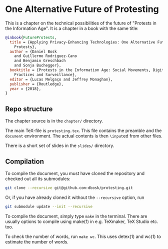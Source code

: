 One Alternative Future of Protesting
===============================================================================

This is a chapter on the technical possibilities of the future of "Protests in 
the Information Age". It is a chapter in a book with the same title:
```bibtex
@inbook{FutureProtests,
  title = {Applying Privacy-Enhancing Technologies: One Alternative Future of 
    Protests},
  author = {Daniel Bosk
    and Guillermo Rodriguez-Cano
    and Benjamin Greschbach
    and Sonja Buchegger},
  booktitle = {Protests in the Information Age: Social Movements, Digital 
    Practices and Surveillance},
  editor = {Lucas Melgaço and Jeffrey Monaghan},
  publisher = {Routledge},
  year = {2018},
}
```

Repo structure
-------------------------------------------------------------------------------

The chapter source is in the `chapter/` directory.

The main TeX-file is `protesting.tex`. This file contains the preamble and the 
`document` environment. The actual contents is then `\input`ed from other 
files.

There is a short set of slides in the `slides/` directory.


Compilation
-------------------------------------------------------------------------------

To compile the document, you must have cloned the repository and checked out 
all its submodules:
```sh
git clone --recursive git@github.com:dbosk/protesting.git
```
Or, if you have already cloned it without the `--recursive` option, run
```sh
git submodule update --init --recursive
```

To compile the document, simply type `make` in the terminal. There are usually 
options to compile using make(1) in e.g. TeXmaker, TeX Studio etc. too.

To check the number of words, run `make wc`. This uses detex(1) and wc(1) to 
estimate the number of words.
